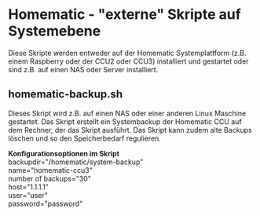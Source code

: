 # Homematic - "externe" Skripte auf Systemebene
Diese Skripte werden entweder auf der Homematic Systemplattform (z.B. einem Raspberry oder der CCU2 oder CCU3) installiert und gestartet oder sind z.B. auf einen NAS oder Server installiert. 

## homematic-backup.sh
Dieses Skript wird z.B. auf einen NAS oder einer anderen Linux Maschine gestartet. Das Skript erstellt ein Systembackup der Homematic CCU auf dem Rechner, der das Skript ausführt. Das Skript kann zudem alte Backups löschen und so den Speicherbedarf regulieren.

**Konfigurationsoptionen im Skript**  
    backupdir="/homematic/system-backup"   
    name="homematic-ccu3"  
    number of backups="30"  
    host="1.1.1.1"  
    user="user"  
    password="password"  
